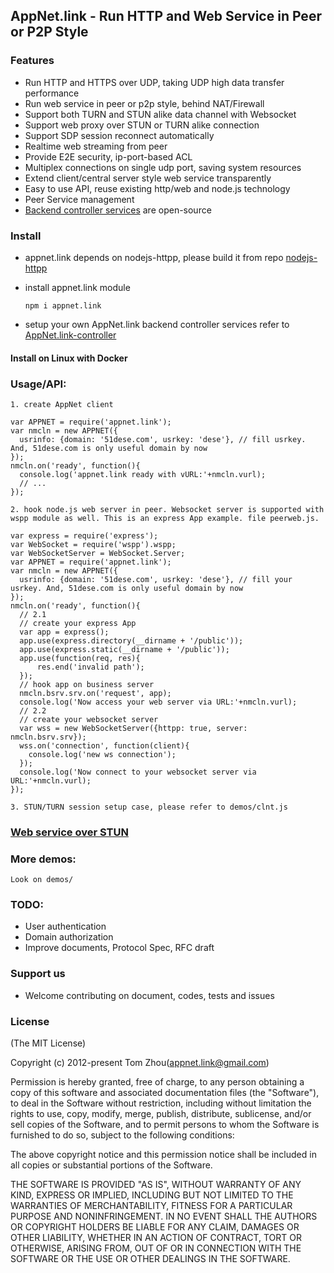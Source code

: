 ## AppNet.link - Run HTTP and Web Service in Peer or P2P Style



### Features

* Run HTTP and HTTPS over UDP, taking UDP high data transfer performance
* Run web service in peer or p2p style, behind NAT/Firewall
* Support both TURN and STUN alike data channel with Websocket
* Support web proxy over STUN or TURN alike connection
* Support SDP session reconnect automatically
* Realtime web streaming from peer
* Provide E2E security, ip-port-based ACL
* Multiplex connections on single udp port, saving system resources
* Extend client/central server style web service transparently
* Easy to use API, reuse existing http/web and node.js technology
* Peer Service management
* [Backend controller services](https://github.com/InstantWebP2P/appnet.link-controller) are open-source


### Install

  * appnet.link depends on nodejs-httpp, please build it from repo [nodejs-httpp](https://github.com/InstantWebP2P/nodejs-httpp.git)

  * install appnet.link module
  
        npm i appnet.link
  
  * setup your own AppNet.link backend controller services refer to [AppNet.link-controller](https://github.com/InstantWebP2P/appnet.link-controller)

#### Install on Linux with Docker


### Usage/API:

    1. create AppNet client

    var APPNET = require('appnet.link');
    var nmcln = new APPNET({
      usrinfo: {domain: '51dese.com', usrkey: 'dese'}, // fill usrkey. And, 51dese.com is only useful domain by now
    });
    nmcln.on('ready', function(){
      console.log('appnet.link ready with vURL:'+nmcln.vurl);
      // ...
    });

    2. hook node.js web server in peer. Websocket server is supported with wspp module as well. This is an express App example. file peerweb.js.

    var express = require('express');
    var WebSocket = require('wspp').wspp;
    var WebSocketServer = WebSocket.Server;
    var APPNET = require('appnet.link');
    var nmcln = new APPNET({
      usrinfo: {domain: '51dese.com', usrkey: 'dese'}, // fill your usrkey. And, 51dese.com is only useful domain by now
    });
    nmcln.on('ready', function(){
      // 2.1
      // create your express App
      var app = express();
      app.use(express.directory(__dirname + '/public'));
      app.use(express.static(__dirname + '/public'));
      app.use(function(req, res){
          res.end('invalid path');
      });
      // hook app on business server
      nmcln.bsrv.srv.on('request', app);
      console.log('Now access your web server via URL:'+nmcln.vurl);
      // 2.2
      // create your websocket server
      var wss = new WebSocketServer({httpp: true, server: nmcln.bsrv.srv});
      wss.on('connection', function(client){
        console.log('new ws connection');
      });
      console.log('Now connect to your websocket server via URL:'+nmcln.vurl);
    });

    3. STUN/TURN session setup case, please refer to demos/clnt.js
    
### [Web service over STUN](https://github.com/InstantWebP2P/appnet.link-stun-proxy)

### More demos:

    Look on demos/

### TODO:

* User authentication
* Domain authorization
* Improve documents, Protocol Spec, RFC draft


### Support us

* Welcome contributing on document, codes, tests and issues


### License

(The MIT License)

Copyright (c) 2012-present Tom Zhou(appnet.link@gmail.com)

Permission is hereby granted, free of charge, to any person obtaining a copy of this software and associated documentation files (the "Software"), to deal in the Software without restriction, including without limitation the rights to use, copy, modify, merge, publish, distribute, sublicense, and/or sell copies of the Software, and to permit persons to whom the Software is furnished to do so, subject to the following conditions:

The above copyright notice and this permission notice shall be included in all copies or substantial portions of the Software.

THE SOFTWARE IS PROVIDED "AS IS", WITHOUT WARRANTY OF ANY KIND, EXPRESS OR IMPLIED, INCLUDING BUT NOT LIMITED TO THE WARRANTIES OF MERCHANTABILITY, FITNESS FOR A PARTICULAR PURPOSE AND NONINFRINGEMENT. IN NO EVENT SHALL THE AUTHORS OR COPYRIGHT HOLDERS BE LIABLE FOR ANY CLAIM, DAMAGES OR OTHER LIABILITY, WHETHER IN AN ACTION OF CONTRACT, TORT OR OTHERWISE, ARISING FROM, OUT OF OR IN CONNECTION WITH THE SOFTWARE OR THE USE OR OTHER DEALINGS IN THE SOFTWARE.


